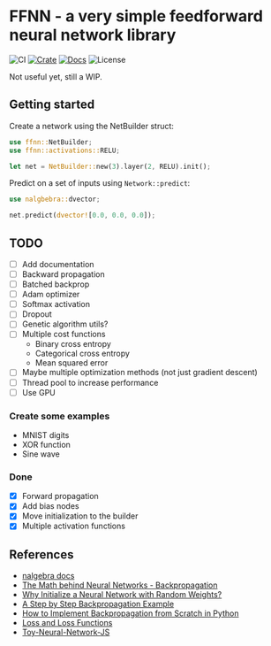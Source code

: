 # FFNN - a very simple feedforward neural network library

![CI](https://img.shields.io/github/workflow/status/Callum-Irving/ffnn/Continuous%20integration)
[![Crate](https://img.shields.io/crates/v/ffnn)](https://crates.io/crates/ffnn)
[![Docs](https://img.shields.io/docsrs/ffnn)](https://docs.rs/ffnn)
![License](https://img.shields.io/github/license/Callum-Irving/ffnn)

Not useful yet, still a WIP.

## Getting started

Create a network using the NetBuilder struct:

```rust
use ffnn::NetBuilder;
use ffnn::activations::RELU;

let net = NetBuilder::new(3).layer(2, RELU).init();
```

Predict on a set of inputs using `Network::predict`:

```rust
use nalgbebra::dvector;

net.predict(dvector![0.0, 0.0, 0.0]);
```

## TODO

- [ ] Add documentation
- [ ] Backward propagation
- [ ] Batched backprop
- [ ] Adam optimizer
- [ ] Softmax activation
- [ ] Dropout
- [ ] Genetic algorithm utils?
- [ ] Multiple cost functions
    - Binary cross entropy
    - Categorical cross entropy
    - Mean squared error
- [ ] Maybe multiple optimization methods (not just gradient descent)
- [ ] Thread pool to increase performance
- [ ] Use GPU

### Create some examples

- MNIST digits
- XOR function
- Sine wave

### Done

- [x] Forward propagation
- [x] Add bias nodes
- [x] Move initialization to the builder
- [x] Multiple activation functions

## References

- [nalgebra docs](https://nalgebra.org/docs/user_guide/vectors_and_matrices/)
- [The Math behind Neural Networks - Backpropagation](https://www.jasonosajima.com/backprop/)
- [Why Initialize a Neural Network with Random Weights?](https://machinelearningmastery.com/why-initialize-a-neural-network-with-random-weights/)
- [A Step by Step Backpropagation Example](https://mattmazur.com/2015/03/17/a-step-by-step-backpropagation-example/)
- [How to Implement Backpropagation from Scratch in Python](https://machinelearningmastery.com/implement-backpropagation-algorithm-scratch-python/)
- [Loss and Loss Functions](https://machinelearningmastery.com/loss-and-loss-functions-for-training-deep-learning-neural-networks/)
- [Toy-Neural-Network-JS](https://github.com/CodingTrain/Toy-Neural-Network-JS)
